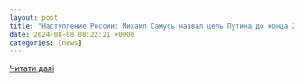 ```yaml
---
layout: post
title: "Наступление России: Михаил Самусь назвал цель Путина до конца 2024 года"
date: 2024-08-08 08:22:21 +0000
categories: [news]
---
```


[Читати далі](https://tsn.ua/ru/ato/ekspert-nazval-minimalnuyu-zadachu-putina-do-konca-2024-go-kakuyu-cel-imeet-fyurer-2636463.html)
